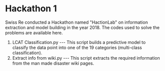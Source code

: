 # Hackathon 1
  Swiss Re conducted a Hackathon named "HactionLab" on information extraction and model building in the year 2018. The codes used to solve the problems are available here.
  1. LCAT Classification.py    --- This script builds a predictive model to classify the data point into one of the 19 categories (multi-class classification).
  2. Extract info from wiki.py --- This script extracts the required information from the man made disaster wiki pages.

